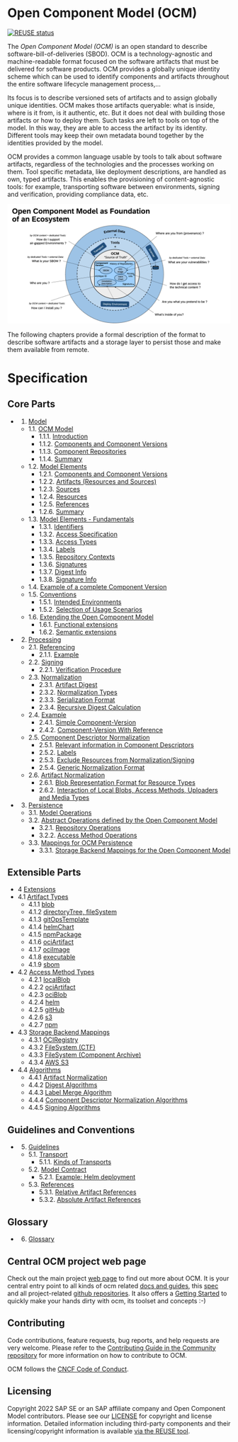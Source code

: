 # Open Component Model (OCM)

[![REUSE status](https://api.reuse.software/badge/github.com/open-component-model/ocm-spec)](https://api.reuse.software/info/github.com/open-component-model/ocm-spec)

The _Open Component Model (OCM)_ is an open standard to describe software-bill-of-deliveries (SBOD). OCM is a technology-agnostic and machine-readable format focused on the software artifacts that must be delivered for software products. OCM provides a globally unique identity scheme which can be used to identify components and artifacts throughout the entire software lifecycle management process,...

Its focus is to describe versioned sets of artifacts and to assign globally unique identities. OCM makes those artifacts queryable: what is inside, where is it from, is it authentic, etc. But it does not deal with building those artifacts or how to deploy them. Such tasks are left to tools on top of the model. In this way, they are able to access the artifact by its identity. Different tools may keep their own metadata bound together by the identities provided by the model.

OCM provides a common language usable by tools to talk about software artifacts, regardless of the technologies and the processes working on them. Tool specific metadata, like deployment descriptions, are handled as own, typed artifacts. This enables the provisioning of content-agnostic tools: for example, transporting software between environments, signing and verification, providing compliance data, etc.

![OCM Overview](doc/OCM-Ecosystem.png)

The following chapters provide a formal description of the format to describe software artifacts and a storage layer to persist those and make them available from remote.

# Specification

## Core Parts

* 1. [Model](doc/01-model/README.md)
  * 1.1. [OCM Model](doc/01-model/01-model.md#ocm-model)
    * 1.1.1. [Introduction](doc/01-model/01-model.md#introduction)
    * 1.1.2. [Components and Component Versions](doc/01-model/01-model.md#components-and-component-versions)
    * 1.1.3. [Component Repositories](doc/01-model/01-model.md#component-repositories)
    * 1.1.4. [Summary](doc/01-model/01-model.md#summary)
  * 1.2. [Model Elements](doc/01-model/02-elements-toplevel.md#model-elements)
    * 1.2.1. [Components and Component Versions](doc/01-model/02-elements-toplevel.md#components-and-component-versions)
    * 1.2.2. [Artifacts (Resources and Sources)](doc/01-model/02-elements-toplevel.md#artifacts-resources-and-sources)
    * 1.2.3. [Sources](doc/01-model/02-elements-toplevel.md#sources)
    * 1.2.4. [Resources](doc/01-model/02-elements-toplevel.md#resources)
    * 1.2.5. [References](doc/01-model/02-elements-toplevel.md#references)
    * 1.2.6. [Summary](doc/01-model/02-elements-toplevel.md#summary)
  * 1.3. [Model Elements - Fundamentals](doc/01-model/03-elements-sub.md)
    * 1.3.1. [Identifiers](doc/01-model/03-elements-sub.md#identifiers)
    * 1.3.2. [Access Specification](doc/01-model/03-elements-sub.md#access-specification)
    * 1.3.3. [Access Types](doc/01-model/03-elements-sub.md#access-types)
    * 1.3.4. [Labels](doc/01-model/03-elements-sub.md#labels)
    * 1.3.5. [Repository Contexts](doc/01-model/03-elements-sub.md#repository-contexts)
    * 1.3.6. [Signatures](doc/01-model/03-elements-sub.md#signatures)
    * 1.3.7. [Digest Info](doc/01-model/03-elements-sub.md#digest-info)
    * 1.3.8. [Signature Info](doc/01-model/03-elements-sub.md#signature-info)
  * 1.4. [Example of a complete Component Version](doc/01-model/04-example.md#example-of-a-complete-component-version)
  * 1.5. [Conventions](doc/01-model/06-conventions.md#conventions)
    * 1.5.1. [Intended Environments](doc/01-model/06-conventions.md#intended-environments)
    * 1.5.2. [Selection of Usage Scenarios](doc/01-model/06-conventions.md#selection-of-usage-scenarios)
  * 1.6. [Extending the Open Component Model](doc/01-model/07-extensions.md#extending-the-open-component-model)
    * 1.6.1. [Functional extensions](doc/01-model/07-extensions.md#functional-extensions)
    * 1.6.2. [Semantic extensions](doc/01-model/07-extensions.md#semantic-extensions)
* 2. [Processing](doc/02-processing/README.md)
  * 2.1. [Referencing](doc/02-processing/01-references.md#referencing)
    * 2.1.1. [Example](doc/02-processing/01-references.md#example)
  * 2.2. [Signing](doc/02-processing/03-signing.md#signing)
    * 2.2.1. [Verification Procedure](doc/02-processing/03-signing.md#verification-procedure)
  * 2.3. [Normalization](doc/02-processing/04-digest.md#normalization)
    * 2.3.1. [Artifact Digest](doc/02-processing/04-digest.md#artifact-digest)
    * 2.3.2. [Normalization Types](doc/02-processing/04-digest.md#normalization-types)
    * 2.3.3. [Serialization Format](doc/02-processing/04-digest.md#serialization-format)
    * 2.3.4. [Recursive Digest Calculation](doc/02-processing/04-digest.md#recursive-digest-calculation)
  * 2.4. [Example](doc/02-processing/04-digest.md#example)
    * 2.4.1. [Simple Component-Version](doc/02-processing/04-digest.md#simple-component-version)
    * 2.4.2. [Component-Version With Reference](doc/02-processing/04-digest.md#component-version-with-reference)
  * 2.5. [Component Descriptor Normalization](doc/02-processing/04-digest.md#component-descriptor-normalization)
    * 2.5.1. [Relevant information in Component Descriptors](doc/02-processing/04-digest.md#relevant-information-in-component-descriptors)
    * 2.5.2. [Labels](doc/02-processing/04-digest.md#labels)
    * 2.5.3. [Exclude Resources from Normalization/Signing](doc/02-processing/04-digest.md#exclude-resources-from-normalizationsigning)
    * 2.5.4. [Generic Normalization Format](doc/02-processing/04-digest.md#generic-normalization-format)
  * 2.6. [Artifact Normalization](doc/02-processing/04-digest.md#artifact-normalization)
    * 2.6.1. [Blob Representation Format for Resource Types](doc/02-processing/04-digest.md#blob-representation-format-for-resource-types)
    * 2.6.2. [Interaction of Local Blobs, Access Methods, Uploaders and Media Types](doc/02-processing/04-digest.md#interaction-of-local-blobs-access-methods-uploaders-and-media-types)
* 3. [Persistence](doc/03-persistence/README.md)
  * 3.1. [Model Operations](doc/03-persistence/01-operations.md#model-operations)
  * 3.2. [Abstract Operations defined by the Open Component Model](doc/03-persistence/01-operations.md#abstract-operations-defined-by-the-open-component-model)
    * 3.2.1. [Repository Operations](doc/03-persistence/01-operations.md#repository-operations)
    * 3.2.2. [Access Method Operations](doc/03-persistence/01-operations.md#access-method-operations)
  * 3.3. [Mappings for OCM Persistence](doc/03-persistence/02-mappings.md#mappings-for-ocm-persistence)
    * 3.3.1. [Storage Backend Mappings for the Open Component Model](doc/03-persistence/02-mappings.md#storage-backend-mappings-for-the-open-component-model)

## Extensible Parts

* 4 [Extensions](doc/04-extensions/README.md)
* 4.1 [Artifact Types](doc/04-extensions/01-artifact-types/README.md)
  * 4.1.1 [blob](doc/04-extensions/01-artifact-types/blob.md)
  * 4.1.2 [directoryTree, fileSystem](doc/04-extensions/01-artifact-types/file-system.md)
  * 4.1.3 [gitOpsTemplate](doc/04-extensions/01-artifact-types/gitops.md)
  * 4.1.4 [helmChart](doc/04-extensions/01-artifact-types/helmchart.md)
  * 4.1.5 [npmPackage](doc/04-extensions/01-artifact-types/npm.md)
  * 4.1.6 [ociArtifact](doc/04-extensions/01-artifact-types/oci-artifact.md)
  * 4.1.7 [ociImage](doc/04-extensions/01-artifact-types/oci-image.md)
  * 4.1.8 [executable](doc/04-extensions/01-artifact-types/executable.md)
  * 4.1.9 [sbom](doc/04-extensions/01-artifact-types/sbom.md)
* 4.2 [Access Method Types](doc/04-extensions/02-access-types/README.md)
  * 4.2.1 [localBlob](doc/04-extensions/02-access-types/localblob.md)
  * 4.2.2 [ociArtifact](doc/04-extensions/02-access-types/ociartifact.md)
  * 4.2.3 [ociBlob](doc/04-extensions/02-access-types/ociblob.md)
  * 4.2.4 [helm](doc/04-extensions/02-access-types/helm.md)
  * 4.2.5 [gitHub](doc/04-extensions/02-access-types/github.md)
  * 4.2.6 [s3](doc/04-extensions/02-access-types/s3.md)
  * 4.2.7 [npm](doc/04-extensions/02-access-types/npm.md)
* 4.3 [Storage Backend Mappings](doc/04-extensions/03-storage-backends/README.md)
  * 4.3.1 [OCIRegistry](doc/04-extensions/03-storage-backend/soci.md)
  * 4.3.2 [FileSystem (CTF)](doc/04-extensions/03-storage-backends/ctf.md)
  * 4.3.3 [FileSystem (Component Archive)](doc/04-extensions/03-storage-backends/component-archive.md)
  * 4.3.4 [AWS S3](doc/04-extensions/03-storage-backends/s3.md)
* 4.4 [Algorithms](doc/04-extensions/04-algorithms/README.md)
  * 4.4.1 [Artifact Normalization](doc/04-algorithms/04-algorithms/artifact-normalization-types.md)
  * 4.4.2 [Digest Algorithms](doc/04-algorithms/04-algorithms/label-merge-algorithms.md)
  * 4.4.3 [Label Merge Algorithm](doc/04-algorithms/04-algorithms/digest-algorithms.md)
  * 4.4.4 [Component Descriptor Normalization Algorithms](doc/04-algorithms/04-algorithms/component-descriptor-normalization-algorithms.md)
  * 4.4.5 [Signing Algorithms](doc/04-algorithms/04-algorithms/signing-algorithms.md)

## Guidelines and Conventions

* 5. [Guidelines](doc/05-guidelines/README.md)
  * 5.1. [Transport](doc/05-guidelines/01-transport.md#transport)
    * 5.1.1. [Kinds of Transports](doc/05-guidelines/01-transport.md#kinds-of-transports)
  * 5.2. [Model Contract](doc/05-guidelines/02-contract.md#model-contract)
    * 5.2.1. [Example: Helm deployment](doc/05-guidelines/02-contract.md#example-helm-deployment)
  * 5.3. [References](doc/05-guidelines/03-references.md#references)
    * 5.3.1. [Relative Artifact References](doc/05-guidelines/03-references.md#relative-artifact-references)
    * 5.3.2. [Absolute Artifact References](doc/05-guidelines/03-references.md#absolute-artifact-references)

## Glossary

* 6. [Glossary](doc/glossary.md)

## Central OCM project web page

Check out the main project [web page](https://ocm.software) to find out more about OCM. It is your central entry point to all kinds of ocm related [docs and guides](https://ocm.software/docoverview/context), this [spec](https://ocm.software/spec/) and all project-related [github repositories](https://github.com/open-component-model). It also offers a [Getting Started](https://ocm.software/docs/guides/getting-started-with-ocm) to quickly make your hands dirty with ocm, its toolset and concepts :-)

## Contributing

Code contributions, feature requests, bug reports, and help requests are very welcome. Please refer to the [Contributing Guide in the Community repository](https://github.com/open-component-model/community/blob/main/CONTRIBUTING.md) for more information on how to contribute to OCM.

OCM follows the [CNCF Code of Conduct](https://github.com/cncf/foundation/blob/main/code-of-conduct.md).

## Licensing

Copyright 2022 SAP SE or an SAP affiliate company and Open Component Model contributors.
Please see our [LICENSE](LICENSE) for copyright and license information.
Detailed information including third-party components and their licensing/copyright information is available [via the REUSE tool](https://api.reuse.software/info/github.com/open-component-model/ocm-spec).
